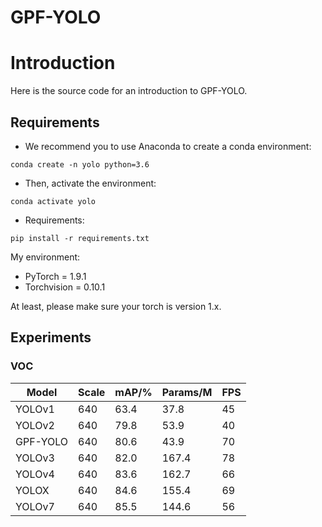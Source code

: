 # GPF-YOLO
# Introduction
Here is the source code for an introduction to GPF-YOLO. 

## Requirements
- We recommend you to use Anaconda to create a conda environment:
```Shell
conda create -n yolo python=3.6
```

- Then, activate the environment:
```Shell
conda activate yolo
```

- Requirements:
```Shell
pip install -r requirements.txt 
```

My environment:
- PyTorch = 1.9.1
- Torchvision = 0.10.1

At least, please make sure your torch is version 1.x.

## Experiments
### VOC

| Model        | Scale |   mAP/%  | Params/M |  FPS  |
|--------------|-------|----------|----------|-------|
| YOLOv1       |  640  |   63.4   |   37.8   |  45   |
| YOLOv2       |  640  |   79.8   |   53.9   |  40   |
| GPF-YOLO     |  640  |   80.6   |   43.9   |  70   |
| YOLOv3       |  640  |   82.0   |   167.4  |  78   |
| YOLOv4       |  640  |   83.6   |   162.7  |  66   |  
| YOLOX        |  640  |   84.6   |   155.4  |  69   |
| YOLOv7       |  640  |   85.5   |   144.6  |  56   |
